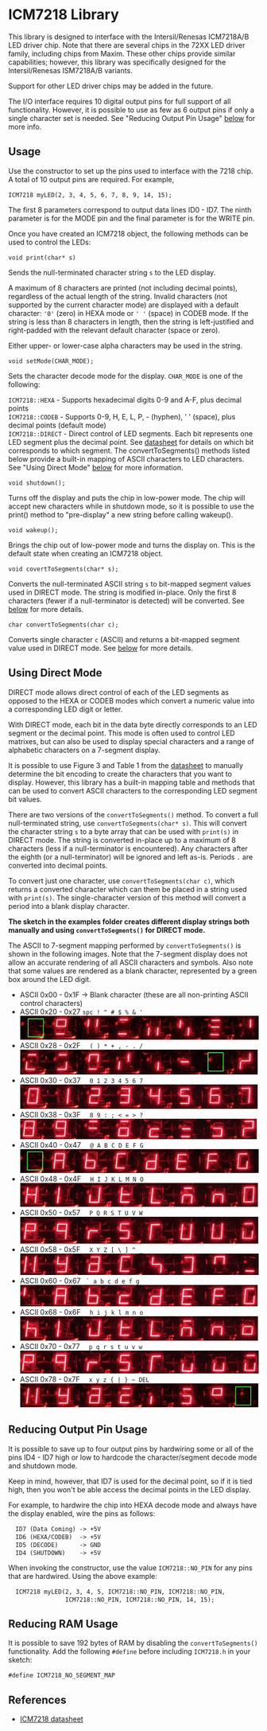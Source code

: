 ICM7218 Library
====================

This library is designed to interface with the Intersil/Renesas ICM7218A/B LED driver chip. Note that there are several chips in the 72XX LED driver family, including chips from Maxim. These other chips provide similar capabilities; however, this library was specifically designed for the Intersil/Renesas ISM7218A/B variants.

Support for other LED driver chips may be added in the future.

The I/O interface requires 10 digital output pins for full support of
all functionality. However, it is possible to use as few as 6 output
pins if only a single character set is needed. See "Reducing Output Pin Usage" [below][1] for more info.

[1]: #reducing-output-pin-usage

Usage
-----

Use the constructor to set up the pins used to interface with the 7218 chip. A total of 10 output pins are required. For example,

    ICM7218 myLED(2, 3, 4, 5, 6, 7, 8, 9, 14, 15);

The first 8 parameters correspond to output data lines ID0 - ID7. The ninth parameter is for the MODE pin and the final parameter is for the WRITE pin.

Once you have created an ICM7218 object, the following methods can be
used to control the LEDs:

    void print(char* s)
  Sends the null-terminated character string `s` to the LED display.

  A maximum of 8 characters are printed (not including decimal points),
  regardless of the actual length of the string. Invalid characters (not supported by the current character mode) are displayed with a default character: `'0'` (zero) in HEXA mode or `' '` (space) in CODEB mode. If the string is less than 8 characters in length, then the string is left-justified and right-padded with the relevant default character (space or zero).

  Either upper- or lower-case alpha characters may be used in the string.

    void setMode(CHAR_MODE);
  Sets the character decode mode for the display. `CHAR_MODE` is one of the following:

`ICM7218::HEXA` - Supports hexadecimal digits 0-9 and A-F, plus decimal points  
`ICM7218::CODEB` - Supports 0-9, H, E, L, P, - (hyphen), ' ' (space), plus decimal points (default mode)  
`ICM7218::DIRECT` - Direct control of LED segments. Each bit represents one LED segment plus the decimal point. See [datasheet][2] for details on which bit corresponds to which segment. The convertToSegments() methods listed below provide a built-in mapping of ASCII characters to LED characters. See "Using Direct Mode" [below][3] for more information.

[2]: https://www.intersil.com/content/dam/Intersil/documents/icm7/icm7218.pdf
[3]: #using-direct-mode

    void shutdown();
  Turns off the display and puts the chip in low-power mode. The chip will accept new characters while in shutdown mode, so it is possible to use the print() method to "pre-display" a new string before calling wakeup().

    void wakeup();
  Brings the chip out of low-power mode and turns the display on. This is the default state when creating an ICM7218 object.

    void covertToSegments(char* s);
  Converts the null-terminated ASCII string `s` to bit-mapped segment values used in DIRECT mode. The string is modified in-place. Only the first 8 characters (fewer if a null-terminator is detected) will be converted. See [below][3] for more details.

    char convertToSegments(char c);
  Converts single character `c` (ASCII) and returns a bit-mapped segment value used in DIRECT mode. See [below][3] for more details.

Using Direct Mode
-----------------

DIRECT mode allows direct control of each of the LED segments as opposed to the HEXA or CODEB modes which convert a numeric value into a corresponding LED digit or letter.

With DIRECT mode, each bit in the data byte directly corresponds to an LED segment or the decimal point. This mode is often used to control LED matrixes, but can also be used to display special characters and a range of alphabetic characters on a 7-segment display.

It is possible to use Figure 3 and Table 1 from the [datasheet][2] to manually determine the bit encoding to create the characters that you want to display. However, this library has a built-in mapping table and methods that can be used to convert ASCII characters to the corresponding LED segment bit values.

There are two versions of the `convertToSegments()` method. To convert a full null-terminated string, use `convertToSegments(char* s)`. This will convert the character string `s` to a byte array that can be used with `print(s)` in DIRECT mode. The string is converted in-place up to a maximum of 8 characters (less if a null-terminator is encountered). Any characters after the eighth (or a null-terminator) will be ignored and left as-is. Periods `.` are converted into decimal points.

To convert just one character, use `convertToSegments(char c)`, which returns a converted character which can them be placed in a string used with `print(s)`. The single-character version of this method will convert a period into a blank display character.

**The sketch in the examples folder creates different display strings both manually and using `convertToSegments()` for DIRECT mode.**

The ASCII to 7-segment mapping performed by `convertToSegments()` is shown in the following images. Note that the 7-segment display does not allow an accurate rendering of all ASCII characters and symbols. Also note that some values are rendered as a blank character, represented by a green box around the LED digit.

* ASCII 0x00 - 0x1F -> Blank character (these are all non-printing ASCII control characters)
* ASCII 0x20 - 0x27 `spc ! " # $ % & '` ![0x20-0x27][20]
* ASCII 0x28 - 0x2F `  ( ) * + , - . /` ![0x28-0x2F][28]
* ASCII 0x30 - 0x37 `  0 1 2 3 4 5 6 7` ![0x30-0x37][30]
* ASCII 0x38 - 0x3F `  8 9 : ; < = > ?` ![0x38-0x3F][38]
* ASCII 0x40 - 0x47 `  @ A B C D E F G` ![0x40-0x47][40]
* ASCII 0x48 - 0x4F `  H I J K L M N O` ![0x48-0x4F][48]
* ASCII 0x50 - 0x57 `  P Q R S T U V W` ![0x50-0x57][50]
* ASCII 0x58 - 0x5F `  X Y Z [ \ ] ^ _` ![0x58-0x5F][58]
* ASCII 0x60 - 0x67 `` ` a b c d e f g`` ![0x60-0x67][60]
* ASCII 0x68 - 0x6F `  h i j k l m n o` ![0x68-0x6F][68]
* ASCII 0x70 - 0x77 `  p q r s t u v w` ![0x70-0x77][70]
* ASCII 0x78 - 0x7F `  x y z { | } ~ DEL` ![0x78-0x7F][78]

[20]: jpg/ascii20-27.jpg "ASCII 0x20-0x27"
[28]: jpg/ascii28-2F.jpg "ASCII 0x28-0x2F"
[30]: jpg/ascii30-37.jpg "ASCII 0x30-0x37"
[38]: jpg/ascii38-3F.jpg "ASCII 0x38-0x3F"
[40]: jpg/ascii40-47.jpg "ASCII 0x40-0x47"
[48]: jpg/ascii48-4F.jpg "ASCII 0x48-0x4F"
[50]: jpg/ascii50-57.jpg "ASCII 0x50-0x57"
[58]: jpg/ascii58-5F.jpg "ASCII 0x58-0x5F"
[60]: jpg/ascii60-67.jpg "ASCII 0x60-0x67"
[68]: jpg/ascii68-6F.jpg "ASCII 0x60-0x6F"
[70]: jpg/ascii70-77.jpg "ASCII 0x70-0x77"
[78]: jpg/ascii78-7F.jpg "ASCII 0x78-0x7F"



Reducing Output Pin Usage
-------------------------

It is possible to save up to four output pins by hardwiring some or all of the pins ID4 - ID7 high or low to hardcode the character/segment decode mode and shutdown mode.

Keep in mind, however, that ID7 is used for the decimal point, so if it is tied high, then you won't be able access the decimal points in the LED display.

For example, to hardwire the chip into HEXA decode mode and always have the display enabled, wire the pins as follows:

      ID7 (Data Coming) -> +5V
      ID6 (HEXA/CODEB)  -> +5V
      ID5 (DECODE)      -> GND
      ID4 (SHUTDOWN)    -> +5V

When invoking the constructor, use the value `ICM7218::NO_PIN` for any pins that are hardwired. Using the above example:

      ICM7218 myLED(2, 3, 4, 5, ICM7218::NO_PIN, ICM7218::NO_PIN,
                    ICM7218::NO_PIN, ICM7218::NO_PIN, 14, 15);

Reducing RAM Usage
------------------
It is possible to save 192 bytes of RAM by disabling the `convertToSegments()` functionality. Add the following `#define` before including `ICM7218.h` in your sketch:

    #define ICM7218_NO_SEGMENT_MAP


References
----------
+ [ICM7218 datasheet](https://www.intersil.com/content/dam/Intersil/documents/icm7/icm7218.pdf)
